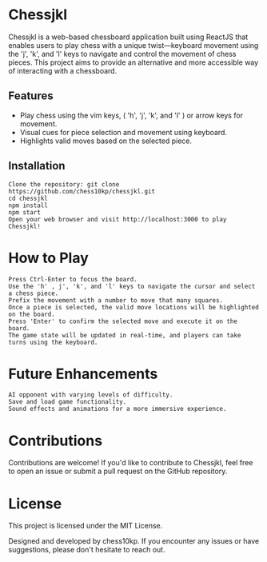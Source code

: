 # Chessjkl 

Chessjkl is a web-based chessboard application built using ReactJS that enables users to play chess with a unique twist—keyboard movement using the 'j', 'k', and 'l' keys to navigate and control the movement of chess pieces. This project aims to provide an alternative and more accessible way of interacting with a chessboard.
## Features

- Play chess using the vim keys, ( 'h',  'j', 'k', and 'l' ) or arrow keys for movement.
- Visual cues for piece selection and movement using keyboard.
- Highlights valid moves based on the selected piece.

## Installation

    Clone the repository: git clone https://github.com/chess10kp/chessjkl.git
    cd chessjkl
    npm install
    npm start
    Open your web browser and visit http://localhost:3000 to play Chessjkl!

# How to Play

    Press Ctrl-Enter to focus the board.
    Use the 'h' , j', 'k', and 'l' keys to navigate the cursor and select a chess piece.
    Prefix the movement with a number to move that many squares.
    Once a piece is selected, the valid move locations will be highlighted on the board.
    Press 'Enter' to confirm the selected move and execute it on the board.
    The game state will be updated in real-time, and players can take turns using the keyboard.

# Future Enhancements

    AI opponent with varying levels of difficulty.
    Save and load game functionality.
    Sound effects and animations for a more immersive experience.

# Contributions

Contributions are welcome! If you'd like to contribute to Chessjkl, feel free to open an issue or submit a pull request on the GitHub repository.

# License

This project is licensed under the MIT License.

Designed and developed by chess10kp. If you encounter any issues or have suggestions, please don't hesitate to reach out.
